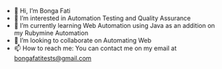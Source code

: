 - 👋 Hi, I’m Bonga Fati
- 👀 I’m interested in Automation Testing and Quality Assurance
- 🌱 I’m currently learning Web Automation using Java as an addition on my Rubymine Automation
- 💞️ I’m looking to collaborate on Automating Web
- 📫 How to reach me: You can contact me on my email at bongafatitests@gmail.com

<!---
bongafatitests/Bonga Fati is a ✨ special ✨ repository because its `README.md` (this file) appears on your GitHub profile.
You can click the Preview link to take a look at your changes.
--->
